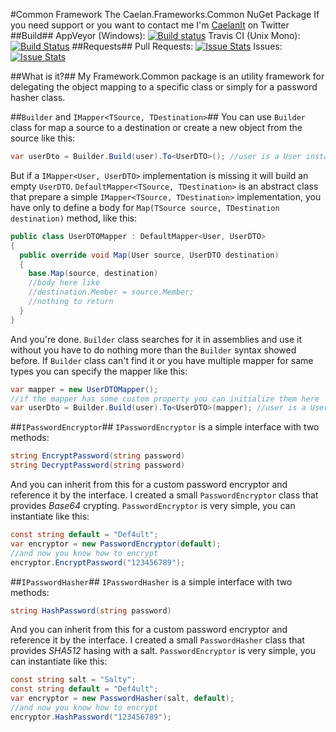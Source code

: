 #Common Framework
The Caelan.Frameworks.Common NuGet Package
If you need support or you want to contact me I'm [CaelanIt](https://twitter.com/CaelanIt) on Twitter
##Build##
AppVeyor (Windows): [![Build status](https://ci.appveyor.com/api/projects/status/0wi8iemmxy4xu986/branch/master?svg=true)](https://ci.appveyor.com/project/Ar3s/caelan-frameworks-common/branch/master)
Travis CI (Unix Mono): [![Build Status](https://travis-ci.org/Ar3sDevelopment/Caelan.Frameworks.Common.svg?branch=dev)](https://travis-ci.org/Ar3sDevelopment/Caelan.Frameworks.Common)
##Requests##
Pull Requests: [![Issue Stats](http://issuestats.com/github/Ar3sDevelopment/Caelan.Frameworks.Common/badge/pr)](http://issuestats.com/github/Ar3sDevelopment/Caelan.Frameworks.Common)
Issues: [![Issue Stats](http://issuestats.com/github/Ar3sDevelopment/Caelan.Frameworks.Common/badge/issue)](http://issuestats.com/github/Ar3sDevelopment/Caelan.Frameworks.Common)

##What is it?##
My Framework.Common package is an utility framework for delegating the object mapping to a specific class or simply for a password hasher class.

##`Builder` and `IMapper<TSource, TDestination>`##
You can use `Builder` class for map a source to a destination or create a new object from the source like this:
```csharp
var userDto = Builder.Build(user).To<UserDTO>(); //user is a User instance
```
But if a `IMapper<User, UserDTO>` implementation is missing it will build an empty `UserDTO`.
`DefaultMapper<TSource, TDestination>` is an abstract class that prepare a simple `IMapper<TSource, TDestination>` implementation, you have only to define a body for `Map(TSource source, TDestination destination)` method, like this:
```csharp
public class UserDTOMapper : DefaultMapper<User, UserDTO>
{
  public override void Map(User source, UserDTO destination)
  {
    base.Map(source, destination)
    //body here like
    //destination.Member = source.Member;
    //nothing to return
  }
}
```
And you're done. `Builder` class searches for it in assemblies and use it without you have to do nothing more than the `Builder` syntax showed before.
If `Builder` class can't find it or you have multiple mapper for same types you can specify the mapper like this:
```csharp
var mapper = new UserDTOMapper();
//if the mapper has some custom property you can initialize them here
var userDto = Builder.Build(user).To<UserDTO>(mapper); //user is a User instance
```

##`IPasswordEncryptor`##
`IPasswordEncryptor` is a simple interface with two methods:
```csharp
string EncryptPassword(string password)
string DecryptPassword(string password)
```
And you can inherit from this for a custom password encryptor and reference it by the interface.
I created a small `PasswordEncryptor` class that provides *Base64* crypting.
`PasswordEncryptor` is very simple, you can instantiate like this:
```csharp
const string default = "Def4ult";
var encryptor = new PasswordEncryptor(default);
//and now you know how to encrypt
encryptor.EncryptPassword("123456789");
```

##`IPasswordHasher`##
`IPasswordHasher` is a simple interface with two methods:
```csharp
string HashPassword(string password)
```
And you can inherit from this for a custom password encryptor and reference it by the interface.
I created a small `PasswordHasher` class that provides *SHA512* hasing with a salt.
`PasswordEncryptor` is very simple, you can instantiate like this:
```csharp
const string salt = "Salty";
const string default = "Def4ult";
var encryptor = new PasswordHasher(salt, default);
//and now you know how to encrypt
encryptor.HashPassword("123456789");
```

